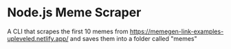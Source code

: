 # Node.js Meme Scraper

A CLI that scrapes the first 10 memes from https://memegen-link-examples-upleveled.netlify.app/ and saves them into a folder called "memes"
